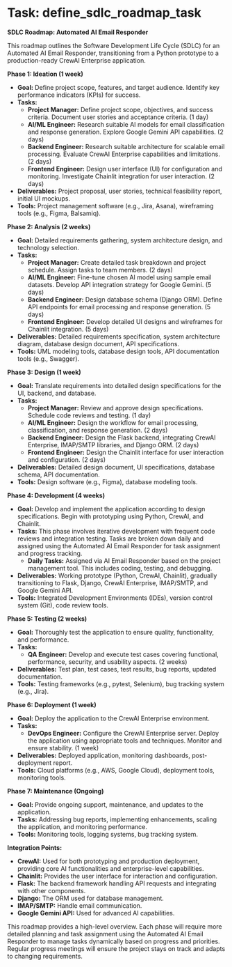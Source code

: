 # Task: define_sdlc_roadmap_task

**SDLC Roadmap: Automated AI Email Responder**

This roadmap outlines the Software Development Life Cycle (SDLC) for an Automated AI Email Responder, transitioning from a Python prototype to a production-ready CrewAI Enterprise application.

**Phase 1: Ideation (1 week)**

* **Goal:** Define project scope, features, and target audience.  Identify key performance indicators (KPIs) for success.
* **Tasks:**
    * **Project Manager:** Define project scope, objectives, and success criteria.  Document user stories and acceptance criteria. (1 day)
    * **AI/ML Engineer:** Research suitable AI models for email classification and response generation. Explore Google Gemini API capabilities. (2 days)
    * **Backend Engineer:** Research suitable architecture for scalable email processing. Evaluate CrewAI Enterprise capabilities and limitations. (2 days)
    * **Frontend Engineer:** Design user interface (UI) for configuration and monitoring.  Investigate Chainlit integration for user interaction. (2 days)
* **Deliverables:** Project proposal, user stories, technical feasibility report, initial UI mockups.
* **Tools:**  Project management software (e.g., Jira, Asana), wireframing tools (e.g., Figma, Balsamiq).

**Phase 2: Analysis (2 weeks)**

* **Goal:**  Detailed requirements gathering, system architecture design, and technology selection.
* **Tasks:**
    * **Project Manager:** Create detailed task breakdown and project schedule. Assign tasks to team members. (2 days)
    * **AI/ML Engineer:** Fine-tune chosen AI model using sample email datasets. Develop API integration strategy for Google Gemini. (5 days)
    * **Backend Engineer:** Design database schema (Django ORM). Define API endpoints for email processing and response generation. (5 days)
    * **Frontend Engineer:** Develop detailed UI designs and wireframes for Chainlit integration. (5 days)
* **Deliverables:** Detailed requirements specification, system architecture diagram, database design document, API specifications.
* **Tools:**  UML modeling tools, database design tools, API documentation tools (e.g., Swagger).

**Phase 3: Design (1 week)**

* **Goal:**  Translate requirements into detailed design specifications for the UI, backend, and database.
* **Tasks:**
    * **Project Manager:** Review and approve design specifications. Schedule code reviews and testing. (1 day)
    * **AI/ML Engineer:** Design the workflow for email processing, classification, and response generation. (2 days)
    * **Backend Engineer:** Design the Flask backend, integrating CrewAI Enterprise, IMAP/SMTP libraries, and Django ORM. (2 days)
    * **Frontend Engineer:** Design the Chainlit interface for user interaction and configuration. (2 days)
* **Deliverables:** Detailed design document, UI specifications, database schema, API documentation.
* **Tools:**  Design software (e.g., Figma), database modeling tools.


**Phase 4: Development (4 weeks)**

* **Goal:**  Develop and implement the application according to design specifications.  Begin with prototyping using Python, CrewAI, and Chainlit.
* **Tasks:**  This phase involves iterative development with frequent code reviews and integration testing. Tasks are broken down daily and assigned using the Automated AI Email Responder for task assignment and progress tracking.
    * **Daily Tasks:**  Assigned via AI Email Responder based on the project management tool.  This includes coding, testing, and debugging.
* **Deliverables:**  Working prototype (Python, CrewAI, Chainlit),  gradually transitioning to Flask, Django, CrewAI Enterprise, IMAP/SMTP, and Google Gemini API.
* **Tools:**  Integrated Development Environments (IDEs), version control system (Git), code review tools.

**Phase 5: Testing (2 weeks)**

* **Goal:**  Thoroughly test the application to ensure quality, functionality, and performance.
* **Tasks:**
    * **QA Engineer:** Develop and execute test cases covering functional, performance, security, and usability aspects. (2 weeks)
* **Deliverables:** Test plan, test cases, test results, bug reports, updated documentation.
* **Tools:** Testing frameworks (e.g., pytest, Selenium), bug tracking system (e.g., Jira).

**Phase 6: Deployment (1 week)**

* **Goal:** Deploy the application to the CrewAI Enterprise environment.
* **Tasks:**
    * **DevOps Engineer:** Configure the CrewAI Enterprise server. Deploy the application using appropriate tools and techniques.  Monitor and ensure stability. (1 week)
* **Deliverables:** Deployed application, monitoring dashboards, post-deployment report.
* **Tools:** Cloud platforms (e.g., AWS, Google Cloud), deployment tools, monitoring tools.

**Phase 7: Maintenance (Ongoing)**

* **Goal:** Provide ongoing support, maintenance, and updates to the application.
* **Tasks:**  Addressing bug reports, implementing enhancements, scaling the application, and monitoring performance.
* **Tools:**  Monitoring tools, logging systems, bug tracking system.


**Integration Points:**

* **CrewAI:**  Used for both prototyping and production deployment, providing core AI functionalities and enterprise-level capabilities.
* **Chainlit:** Provides the user interface for interaction and configuration.
* **Flask:**  The backend framework handling API requests and integrating with other components.
* **Django:** The ORM used for database management.
* **IMAP/SMTP:**  Handle email communication.
* **Google Gemini API:** Used for advanced AI capabilities.


This roadmap provides a high-level overview.  Each phase will require more detailed planning and task assignment using the Automated AI Email Responder to manage tasks dynamically based on progress and priorities.  Regular progress meetings will ensure the project stays on track and adapts to changing requirements.